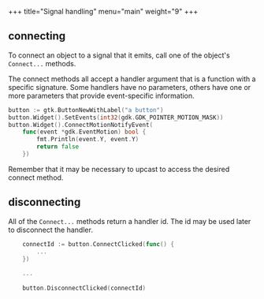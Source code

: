 +++
title="Signal handling"
menu="main"
weight="9"
+++

## connecting
To connect an object to a signal that it emits,
call one of the object's `Connect...` methods.

The connect methods all accept a handler argument
that is a function with a specific signature.
Some handlers have no parameters,
others have one or more parameters that provide event-specific
information.  

```go
button := gtk.ButtonNewWithLabel("a button")
button.Widget().SetEvents(int32(gdk.GDK_POINTER_MOTION_MASK))
button.Widget().ConnectMotionNotifyEvent(
    func(event *gdk.EventMotion) bool {
        fmt.Println(event.Y, event.Y)
        return false
    })
```

Remember that it may be necessary to upcast to access the
desired connect method.

## disconnecting
All of the `Connect...` methods return a handler id.
The id may be used later to disconnect the handler.

```go
    connectId := button.ConnectClicked(func() {
        ...
    })
    
    ...
    
    button.DisconnectClicked(connectId)
```
